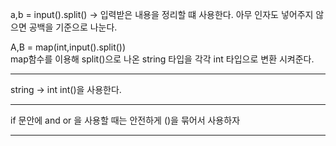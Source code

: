a,b = input().split() -> 입력받은 내용을 정리할 떄 사용한다.
아무 인자도 넣어주지 않으면 공백을 기준으로 나눈다.<br>

A,B = map(int,input().split()) <br>
map함수를 이용해 split()으로 나온 string 타입을 각각 int 타입으로 변환 시켜준다.

<hr>
string -> int 
int()을 사용한다.
<hr>

if 문안에 and or 을 사용할 때는 안전하게 ()을 묶어서 사용하자

<hr>
